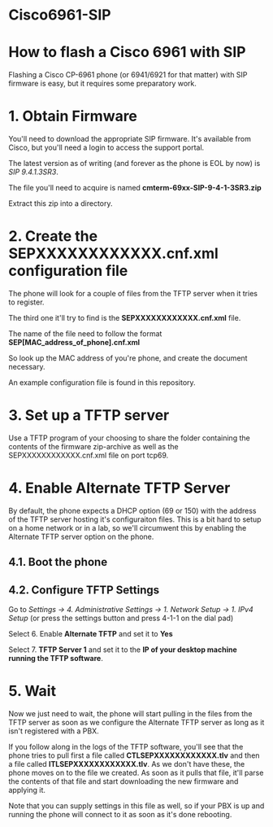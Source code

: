 # Cisco6961-SIP
# How to flash a Cisco 6961 with SIP

Flashing a Cisco CP-6961 phone (or 6941/6921 for that matter) with SIP firmware is easy, but it requires some preparatory work.

# 1. Obtain Firmware

You'll need to download the appropriate SIP firmware. It's available from Cisco, but you'll need a login to access the support portal. 

The latest version as of writing (and forever as the phone is EOL by now) is *SIP 9.4.1.3SR3*. 

The file you'll need to acquire is named **cmterm-69xx-SIP-9-4-1-3SR3.zip**

Extract this zip into a directory.

# 2. Create the SEPXXXXXXXXXXXX.cnf.xml configuration file

The phone will look for a couple of files from the TFTP server when it tries to register. 

The third one it'll try to find is the **SEPXXXXXXXXXXXX.cnf.xml** file. 

The name of the file need to follow the format **SEP[MAC_address_of_phone].cnf.xml** 

So look up the MAC address of you're phone, and create the document necessary. 

An example configuration file is found in this repository.

# 3. Set up a TFTP server

Use a TFTP program of your choosing to share the folder containing the contents of the firmware zip-archive as well as the SEPXXXXXXXXXXXX.cnf.xml file on port tcp69. 

# 4. Enable Alternate TFTP Server

By default, the phone expects a DHCP option (69 or 150) with the address of the TFTP server hosting it's configuraiton files. This is a bit hard to setup on a home network or in a lab, so we'll circumwent this by enabling the Alternate TFTP server option on the phone.

## 4.1. Boot the phone

## 4.2. Configure TFTP Settings

Go to *Settings -> 4. Administrative Settings -> 1. Network Setup -> 1. IPv4 Setup* (or press the settings button and press 4-1-1 on the dial pad)

Select 6. Enable **Alternate TFTP** and set it to **Yes**

Select 7. **TFTP Server 1** and set it to the **IP of your desktop machine running the TFTP software**. 

# 5. Wait

Now we just need to wait, the phone will start pulling in the files from the TFTP server as soon as we configure the Alternate TFTP server as long as it isn't registered with a PBX.

If you follow along in the logs of the TFTP software, you'll see that the phone tries to pull first a file called **CTLSEPXXXXXXXXXXXX.tlv** and then a file called **ITLSEPXXXXXXXXXXXX.tlv**. 
As we don't have these, the phone moves on to the file we created. As soon as it pulls that file, it'll parse the contents of that file and start downloading the new firmware and applying it. 

Note that you can supply settings in this file as well, so if your PBX is up and running the phone will connect to it as soon as it's done rebooting. 

